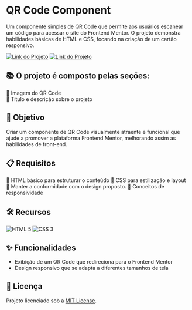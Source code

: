# QR Code Component

Um componente simples de QR Code que permite aos usuários escanear um código para acessar o site do Frontend Mentor. O projeto demonstra habilidades básicas de HTML e CSS, focando na criação de um cartão responsivo.

[![Link do Projeto](https://img.shields.io/badge/▶-000?style=for-the-badge&logo=movie&logoColor=E94D5F)](https://qr-code-preview.netlify.app/) 
[![Link do Projeto](https://img.shields.io/badge/Acesse%20o%20Projeto-E94D5F?style=for-the-badge)](https://qr-code-preview.netlify.app/)

## 📚 O projeto é composto pelas seções:
🔸 Imagem do QR Code  
🔸 Título e descrição sobre o projeto

## 🎯 Objetivo
Criar um componente de QR Code visualmente atraente e funcional que ajude a promover a plataforma Frontend Mentor, melhorando assim as habilidades de front-end.

## 📋 Requisitos
🔹 HTML básico para estruturar o conteúdo
🔹 CSS para estilização e layout
🔹 Manter a conformidade com o design proposto.
🔹 Conceitos de responsividade

## 🛠️ Recursos
![HTML 5](https://img.shields.io/badge/HTML5-333333?style=for-the-badge&logo=html5)
![CSS 3](https://img.shields.io/badge/CSS3-333333?style=for-the-badge&logo=css3&logoColor=1572B6)

## ✨ Funcionalidades 
- Exibição de um QR Code que redireciona para o Frontend Mentor
- Design responsivo que se adapta a diferentes tamanhos de tela

## 📜 Licença  
Projeto licenciado sob a [MIT License](https://github.com/fernandatollotti/challenge-frontend-mentor/tree/master?tab=MIT-1-ov-file).
